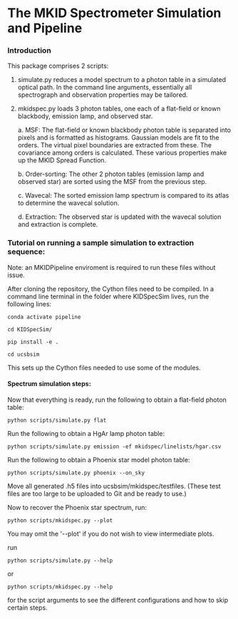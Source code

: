 # The MKID Spectrometer Simulation and Pipeline
### Introduction

This package comprises 2 scripts:
1) simulate.py reduces a model spectrum to a photon table in a simulated optical path.
In the command line arguments, essentially all spectrograph and observation properties may be tailored.

2) mkidspec.py loads 3 photon tables, one each of a flat-field or known blackbody, emission lamp,
   and observed star.
   
     a. MSF: The flat-field or known blackbody photon table is separated into pixels and is formatted
        as histograms. Gaussian models are fit to the orders. The virtual pixel boundaries are extracted
        from these. The covariance among orders is calculated. These various properties make up the
        MKID Spread Function.
   
     b. Order-sorting: The other 2 photon tables (emission lamp and observed star) are sorted using the
        MSF from the previous step.
   
     c. Wavecal: The sorted emission lamp spectrum is compared to its atlas to determine the wavecal solution.
   
     d. Extraction: The observed star is updated with the wavecal solution and extraction is complete.

### Tutorial on running a sample simulation to extraction sequence:

Note: an MKIDPipeline enviroment is required to run these files without issue.

After cloning the repository, the Cython files need to be compiled.
In a command line terminal in the folder where KIDSpecSim lives, run the following lines: 

`conda activate pipeline`

`cd KIDSpecSim/`

`pip install -e .`

`cd ucsbsim`

This sets up the Cython files needed to use some of the modules. 

#### Spectrum simulation steps:
Now that everything is ready, run the following to obtain a flat-field photon table:

`python scripts/simulate.py flat`

Run the following to obtain a HgAr lamp photon table:

`python scripts/simulate.py emission -ef mkidspec/linelists/hgar.csv`

Run the following to obtain a Phoenix star model photon table:

`python scripts/simulate.py phoenix --on_sky`

Move all generated .h5 files into ucsbsim/mkidspec/testfiles.
(These test files are too large to be uploaded to Git and be ready to use.)

Now to recover the Phoenix star spectrum, run:

`python scripts/mkidspec.py --plot`

You may omit the '--plot' if you do not wish to view intermediate plots.

run

`python scripts/simulate.py --help`

or

`python scripts/mkidspec.py --help`

for the script arguments to see the different configurations and
how to skip certain steps.
